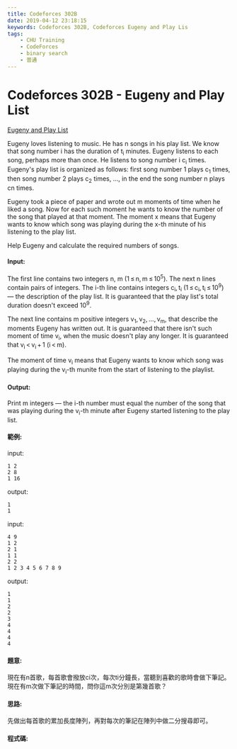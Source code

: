 ```yaml
---
title: Codeforces 302B
date: 2019-04-12 23:18:15
keywords: Codeforces 302B, Codeforces Eugeny and Play Lis
tags:
    - CHU Training
    - CodeForces
    - binary search 
    - 普通
---
```

# Codeforces 302B - Eugeny and Play List
[Eugeny and Play List](https://codeforces.com/problemset/problem/302/B)

Eugeny loves listening to music. He has n songs in his play list. We know that song number i has the duration of t<sub>i</sub> minutes. Eugeny listens to each song, perhaps more than once. He listens to song number i c<sub>i</sub> times. Eugeny's play list is organized as follows: first song number 1 plays c<sub>1</sub> times, then song number 2 plays c<sub>2</sub> times, ..., in the end the song number n plays cn times.
<!-- more -->
Eugeny took a piece of paper and wrote out m moments of time when he liked a song. Now for each such moment he wants to know the number of the song that played at that moment. The moment x means that Eugeny wants to know which song was playing during the x-th minute of his listening to the play list.

Help Eugeny and calculate the required numbers of songs.

#### Input:
The first line contains two integers n, m (1 ≤ n, m ≤ 10<sup>5</sup>). The next n lines contain pairs of integers. The i-th line contains integers c<sub>i</sub>, t<sub>i</sub> (1 ≤ c<sub>i</sub>, t<sub>i</sub> ≤ 10<sup>9</sup>) — the description of the play list. It is guaranteed that the play list's total duration doesn't exceed 10<sup>9</sup>.

The next line contains m positive integers v<sub>1</sub>, v<sub>2</sub>, ..., v<sub>m</sub>, that describe the moments Eugeny has written out. It is guaranteed that there isn't such moment of time v<sub>i</sub>, when the music doesn't play any longer. It is guaranteed that v<sub>i</sub> < v<sub>i</sub> + 1 (i < m).

The moment of time v<sub>i</sub> means that Eugeny wants to know which song was playing during the v<sub>i</sub>-th munite from the start of listening to the playlist.

#### Output:
Print m integers — the i-th number must equal the number of the song that was playing during the v<sub>i</sub>-th minute after Eugeny started listening to the play list.

#### 範例:
input:
```
1 2
2 8
1 16
```
output:
```
1
1
```
input:
```
4 9
1 2
2 1
1 1
2 2
1 2 3 4 5 6 7 8 9
```
output:
```
1
1
2
2
3
4
4
4
4
```

#### 題意:
現在有n首歌，每首歌會撥放ci次，每次ti分鐘長，當聽到喜歡的歌時會做下筆記。現在有m次做下筆記的時間，問你這m次分別是第幾首歌？

#### 思路:
先做出每首歌的累加長度陣列，再對每次的筆記在陣列中做二分搜尋即可。

#### 程式碼:
<script src="https://gist.github.com/Daviswww/a131929a6eff93a0bb4e3e48f44ce349.js"></script>

